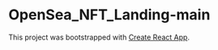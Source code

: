 # OpenSea_NFT_Landing-main
This project was bootstrapped with [Create React App](https://github.com/facebook/create-react-app).
